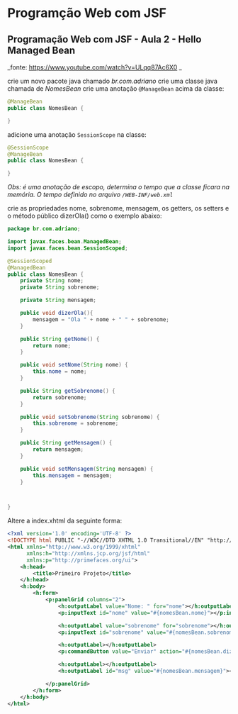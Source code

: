 # Programção Web com JSF
## Programação Web com JSF - Aula 2 - Hello Managed Bean
_fonte: https://www.youtube.com/watch?v=ULqq87Ac6X0 _


crie um novo pacote java chamado _br.com.adriano_
crie uma classe java chamada de _NomesBean_
  crie uma anotação `@ManageBean` acima da classe:
  ```java
  @ManageBean
public class NomesBean {

}
  ```

adicione uma anotação `SessionScope` na classe:
  ```java
@SessionScope
@ManageBean
public class NomesBean {

}
  ```

_Obs: é uma anotação de escopo, determina o tempo que a classe ficara na memória. O tempo definido no arquivo `/WEB-INF/web.xml`_

crie as propriedades nome, sobrenome, mensagem, os getters, os setters e o método público dizerOla() como o exemplo abaixo:
```java
package br.com.adriano;

import javax.faces.bean.ManagedBean;
import javax.faces.bean.SessionScoped;

@SessionScoped
@ManagedBean
public class NomesBean {
    private String nome;
    private String sobrenome;

    private String mensagem;

    public void dizerOla(){
        mensagem = "Ola " + nome + " " + sobrenome;
    }

    public String getNome() {
        return nome;
    }

    public void setNome(String nome) {
        this.nome = nome;
    }

    public String getSobrenome() {
        return sobrenome;
    }

    public void setSobrenome(String sobrenome) {
        this.sobrenome = sobrenome;
    }

    public String getMensagem() {
        return mensagem;
    }

    public void setMensagem(String mensagem) {
        this.mensagem = mensagem;
    }



}


```

Altere a index.xhtml da seguinte forma:

```xml
<?xml version='1.0' encoding='UTF-8' ?>
<!DOCTYPE html PUBLIC "-//W3C//DTD XHTML 1.0 Transitional//EN" "http://www.w3.org/TR/xhtml1/DTD/xhtml1-transitional.dtd">
<html xmlns="http://www.w3.org/1999/xhtml"
      xmlns:h="http://xmlns.jcp.org/jsf/html"
      xmlns:p="http://primefaces.org/ui">
    <h:head>
        <title>Primeiro Projeto</title>
    </h:head>
    <h:body>
        <h:form>
            <p:panelGrid columns="2">
                <h:outputLabel value="Nome: " for="nome"></h:outputLabel>
                <p:inputText id="nome" value="#{nomesBean.nome}"></p:inputText>

                <h:outputLabel value="sobrenome" for="sobrenome"></h:outputLabel>
                <p:inputText id="sobrenome" value="#{nomesBean.sobrenome}"></p:inputText>

                <h:outputLabel></h:outputLabel>
                <p:commandButton value="Enviar" action="#{nomesBean.dizerOla}" update="msg" > </p:commandButton>

                <h:outputLabel></h:outputLabel>
                <h:outputLabel id="msg" value="#{nomesBean.mensagem}"></h:outputLabel>

            </p:panelGrid>
        </h:form>
    </h:body>
</html>
```
